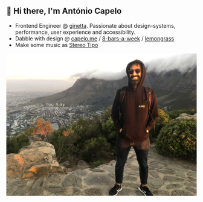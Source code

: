 ## 👋 Hi there, I'm António Capelo

- Frontend Engineer @ [ginetta](https://ginetta.net). Passionate about design-systems, performance, user experience and accessibility.
- Dabble with design @ [capelo.me](https://capelo.me/) / [8-bars-a-week](https://8-bars-a-week.capelo.me/) / [lemongrass](https://lemongrass.capelo.me/)
- Make some music as [Stereo Tipo](https://open.spotify.com/artist/1Q2lebZd9A7fFI1pMat3aP)

![Caps Town](capstown.jpg "Capstown")
